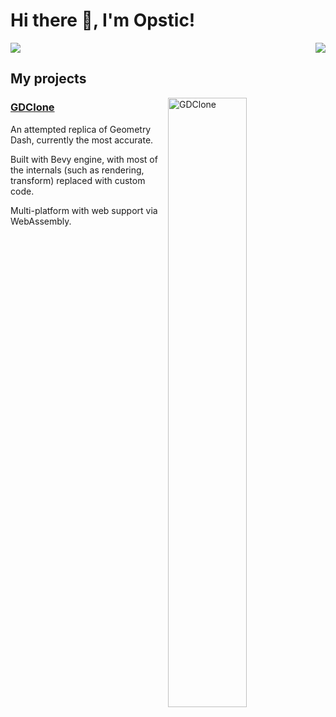 # Hi there 👋, I'm Opstic!

<img src="https://skillicons.dev/icons?i=rust,cpp,java,py,ts,js,wasm,html,css,svelte,tailwind,bash,clion,idea,webstorm,androidstudio,blender,ae,pr,ps&perline=6" align="right">
<picture>
  <source
    srcset="https://github-readme-stats.vercel.app/api?username=opstic&show_icons=true&count_private=true&theme=dark"
    media="(prefers-color-scheme: dark)"
  />
  <source
    srcset="https://github-readme-stats.vercel.app/api?username=opstic&show_icons=true&count_private=true"
    media="(prefers-color-scheme: light), (prefers-color-scheme: no-preference)"
  />
  <img src="https://github-readme-stats.vercel.app/api?username=opstic&show_icons=true&count_private=true" />
</picture>

## My projects
<a href="https://github.com/opstic/gdclone">
  <img src="https://github.com/opstic/gdclone/blob/main/assets/branding/banner.png" width="50%" align="right" alt="GDClone">
</a>

### [GDClone](https://github.com/opstic/gdclone)

An attempted replica of Geometry Dash, currently the most accurate.

Built with Bevy engine, with most of the internals (such as rendering, transform) replaced with custom code.

Multi-platform with web support via WebAssembly.
